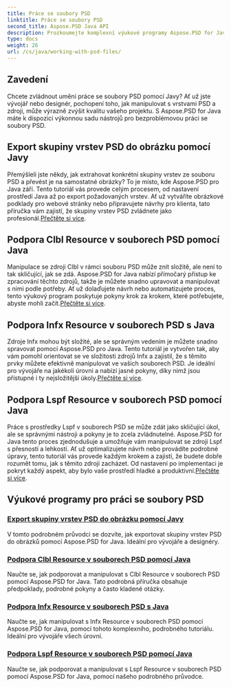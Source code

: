 ```yaml
---
title: Práce se soubory PSD
linktitle: Práce se soubory PSD
second_title: Aspose.PSD Java API
description: Prozkoumejte komplexní výukové programy Aspose.PSD for Java, včetně toho, jak exportovat skupiny vrstev PSD do obrázků a manipulovat se zdroji Clbl, Infx a Lspf.
type: docs
weight: 26
url: /cs/java/working-with-psd-files/
---
```


## Zavedení

Chcete zvládnout umění práce se soubory PSD pomocí Javy? Ať už jste vývojář nebo designér, pochopení toho, jak manipulovat s vrstvami PSD a zdroji, může výrazně zvýšit kvalitu vašeho projektu. S Aspose.PSD for Java máte k dispozici výkonnou sadu nástrojů pro bezproblémovou práci se soubory PSD.

## Export skupiny vrstev PSD do obrázku pomocí Javy

 Přemýšleli jste někdy, jak extrahovat konkrétní skupiny vrstev ze souboru PSD a převést je na samostatné obrázky? To je místo, kde Aspose.PSD pro Java září. Tento tutoriál vás provede celým procesem, od nastavení prostředí Java až po export požadovaných vrstev. Ať už vytváříte obrázkové podklady pro webové stránky nebo připravujete návrhy pro klienta, tato příručka vám zajistí, že skupiny vrstev PSD zvládnete jako profesionál.[Přečtěte si více](./export-psd-layer-group-to-image/).

## Podpora Clbl Resource v souborech PSD pomocí Java

Manipulace se zdroji Clbl v rámci souboru PSD může znít složitě, ale není to tak skličující, jak se zdá. Aspose.PSD for Java nabízí přímočarý přístup ke zpracování těchto zdrojů, takže je můžete snadno upravovat a manipulovat s nimi podle potřeby. Ať už dolaďujete návrh nebo automatizujete proces, tento výukový program poskytuje pokyny krok za krokem, které potřebujete, abyste mohli začít.[Přečtěte si více](./support-clbl-resource-psd-files/).

## Podpora Infx Resource v souborech PSD s Java

 Zdroje Infx mohou být složité, ale se správným vedením je můžete snadno spravovat pomocí Aspose.PSD pro Java. Tento tutoriál je vytvořen tak, aby vám pomohl orientovat se ve složitosti zdrojů Infx a zajistil, že s těmito prvky můžete efektivně manipulovat ve vašich souborech PSD. Je ideální pro vývojáře na jakékoli úrovni a nabízí jasné pokyny, díky nimž jsou přístupné i ty nejsložitější úkoly.[Přečtěte si více](./support-infx-resource-psd-files/).

## Podpora Lspf Resource v souborech PSD pomocí Java

Práce s prostředky Lspf v souborech PSD se může zdát jako skličující úkol, ale se správnými nástroji a pokyny je to zcela zvládnutelné. Aspose.PSD for Java tento proces zjednodušuje a umožňuje vám manipulovat se zdroji Lspf s přesností a lehkostí. Ať už optimalizujete návrh nebo provádíte podrobné úpravy, tento tutoriál vás provede každým krokem a zajistí, že budete dobře rozumět tomu, jak s těmito zdroji zacházet. Od nastavení po implementaci je pokryt každý aspekt, aby bylo vaše prostředí hladké a produktivní.[Přečtěte si více](./support-lspf-resource-psd-files/).

## Výukové programy pro práci se soubory PSD
### [Export skupiny vrstev PSD do obrázku pomocí Javy](./export-psd-layer-group-to-image/)
V tomto podrobném průvodci se dozvíte, jak exportovat skupiny vrstev PSD do obrázků pomocí Aspose.PSD for Java. Ideální pro vývojáře a designéry.
### [Podpora Clbl Resource v souborech PSD pomocí Java](./support-clbl-resource-psd-files/)
Naučte se, jak podporovat a manipulovat s Clbl Resource v souborech PSD pomocí Aspose.PSD for Java. Tato podrobná příručka obsahuje předpoklady, podrobné pokyny a často kladené otázky.
### [Podpora Infx Resource v souborech PSD s Java](./support-infx-resource-psd-files/)
Naučte se, jak manipulovat s Infx Resource v souborech PSD pomocí Aspose.PSD for Java, pomocí tohoto komplexního, podrobného tutoriálu. Ideální pro vývojáře všech úrovní.
### [Podpora Lspf Resource v souborech PSD pomocí Java](./support-lspf-resource-psd-files/)
Naučte se, jak podporovat a manipulovat s Lspf Resource v souborech PSD pomocí Aspose.PSD for Java, pomocí našeho podrobného průvodce.
